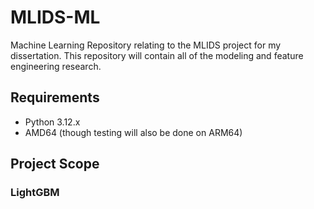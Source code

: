 # MLIDS-ML
Machine Learning Repository relating to the MLIDS project for my dissertation. This repository will contain all of the modeling and feature engineering research.

## Requirements
* Python 3.12.x
* AMD64 (though testing will also be done on ARM64)

## Project Scope
### LightGBM
